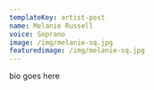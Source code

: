 ```yaml
---
templateKey: artist-post
name: Melanie Russell
voice: Soprano
image: /img/melanie-sq.jpg
featuredimage: /img/melanie-sq.jpg
---
```

bio goes here
